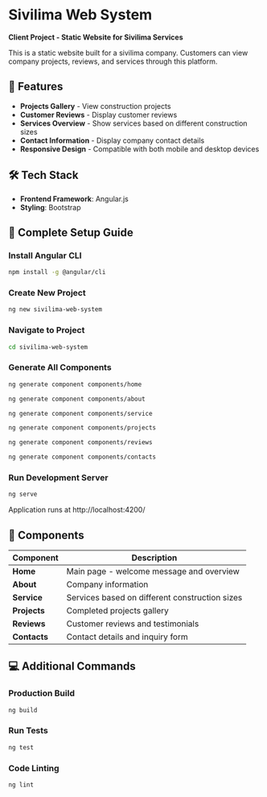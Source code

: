 # Sivilima Web System

**Client Project - Static Website for Sivilima Services**

This is a static website built for a sivilima company. Customers can view company projects, reviews, and services through this platform.

## 🎯 Features

- **Projects Gallery** - View construction projects
- **Customer Reviews** - Display customer reviews
- **Services Overview** - Show services based on different construction sizes
- **Contact Information** - Display company contact details
- **Responsive Design** - Compatible with both mobile and desktop devices

## 🛠️ Tech Stack

- **Frontend Framework**: Angular.js
- **Styling**: Bootstrap

## 🚀 Complete Setup Guide

### Install Angular CLI
```bash
npm install -g @angular/cli
```

### Create New Project
```bash
ng new sivilima-web-system
```

### Navigate to Project
```bash
cd sivilima-web-system
```

### Generate All Components
```bash
ng generate component components/home
```
```bash
ng generate component components/about
```
```bash
ng generate component components/service
```
```bash
ng generate component components/projects
```
```bash
ng generate component components/reviews
```
```bash
ng generate component components/contacts
```

### Run Development Server
```bash
ng serve
```

Application runs at http://localhost:4200/

## 🎨 Components

| Component | Description |
|-----------|-------------|
| **Home** | Main page - welcome message and overview |
| **About** | Company information |
| **Service** | Services based on different construction sizes |
| **Projects** | Completed projects gallery |
| **Reviews** | Customer reviews and testimonials |
| **Contacts** | Contact details and inquiry form |

## 💻 Additional Commands

### Production Build
```bash
ng build
```

### Run Tests
```bash
ng test
```

### Code Linting
```bash
ng lint
```

